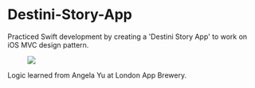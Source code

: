 # Destini-Story-App
Practiced Swift development by creating a 'Destini Story App' to work on iOS MVC design pattern.

</p><figure><img src="https://udemy-images.s3.amazonaws.com:443/redactor/raw/2019-09-17_15-17-52-a5762718ea7a285eb09f7003550a06b1.gif"></figure>


Logic learned from Angela Yu at London App Brewery.
